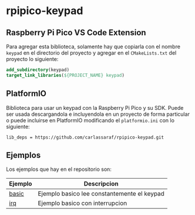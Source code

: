 # rpipico-keypad

## Raspberry Pi Pico VS Code Extension

Para agregar esta biblioteca, solamente hay que copiarla con el nombre `keypad` en el directorio del proyecto y agregar en el `CMakeLists.txt` del proyecto lo siguiente:

```cmake
add_subdirectory(keypad)
target_link_libraries(${PROJECT_NAME} keypad)
```

## PlatformIO

Biblioteca para usar un keypad con la Raspberry Pi Pico y su SDK. Puede ser usada descargandola e incluyendola en un proyecto de forma particular o puede incluirse en PlatformIO modificando el `platformio.ini` con lo siguiente:

```
lib_deps = https://github.com/carlassaraf/rpipico-keypad.git
```

## Ejemplos

Los ejemplos que hay en el repositorio son:

| Ejemplo | Descripcion |
| --- | --- |
| [basic](examples/basic/) | Ejemplo basico lee constantemente el keypad |
| [irq](examples/irq/) | Ejemplo basico con interrupcion |
